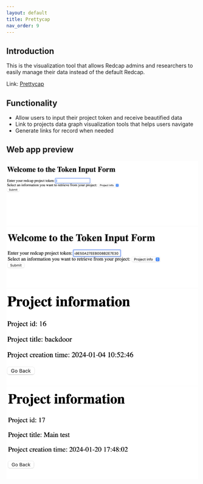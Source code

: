 ```yaml
---
layout: default
title: Prettycap 
nav_order: 9
---
```

## Introduction
This is the visualization tool that allows Redcap admins and researchers to easily manage their data instead of the default Redcap. 

Link: [Prettycap](http://sirius8611.pythonanywhere.com)
## Functionality
* Allow users to input their project token and receive beautified data
* Link to projects data graph visualization tools that helps users navigate
* Generate links for record when needed

## Web app preview
![](../images/pretty1.png)
![](../images/pretty2.png)
![](../images/pretty3.png)
![](../images/pretty4.png)
